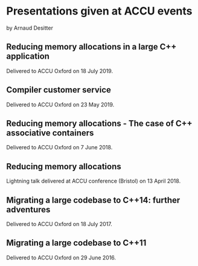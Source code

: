 # Presentations given at ACCU events #

by Arnaud Desitter


## Reducing memory allocations in a large C++ application
Delivered to ACCU Oxford on 18 July 2019.

## Compiler customer service

Delivered to ACCU Oxford on 23 May 2019.

## Reducing memory allocations - The case of C++ associative containers

Delivered to ACCU Oxford on 7 June 2018.

## Reducing memory allocations

Lightning talk delivered at ACCU conference (Bristol) on 13 April 2018.

## Migrating a large codebase to C++14: further adventures

Delivered to ACCU Oxford on 18 July 2017.

## Migrating a large codebase to C++11

Delivered to ACCU Oxford on 29 June 2016.